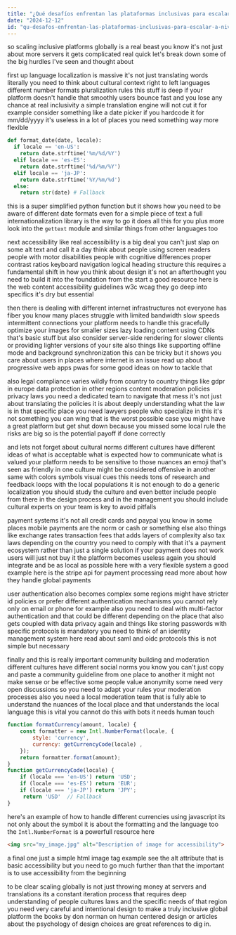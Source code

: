 ```yaml
---
title: "¿Qué desafíos enfrentan las plataformas inclusivas para escalar a nivel global?"
date: "2024-12-12"
id: "qu-desafos-enfrentan-las-plataformas-inclusivas-para-escalar-a-nivel-global"
---
```


 so scaling inclusive platforms globally is a real beast you know it's not just about more servers it gets complicated real quick let's break down some of the big hurdles I've seen and thought about

first up language localization is massive it's not just translating words literally you need to think about cultural context right to left languages different number formats pluralization rules this stuff is deep if your platform doesn't handle that smoothly users bounce fast and you lose any chance at real inclusivity a simple translation engine will not cut it for example consider something like a date picker if you hardcode it for mm/dd/yyyy it's useless in a lot of places you need something way more flexible

```python
def format_date(date, locale):
  if locale == 'en-US':
    return date.strftime('%m/%d/%Y')
  elif locale == 'es-ES':
    return date.strftime('%d/%m/%Y')
  elif locale == 'ja-JP':
    return date.strftime('%Y/%m/%d')
  else:
    return str(date) # Fallback
```
this is a super simplified python function but it shows how you need to be aware of different date formats even for a simple piece of text a full internationalization library is the way to go it does all this for you plus more look into the `gettext` module and similar things from other languages too

next accessibility like real accessibility is a big deal you can't just slap on some alt text and call it a day think about people using screen readers people with motor disabilities people with cognitive differences proper contrast ratios keyboard navigation logical heading structure this requires a fundamental shift in how you think about design it's not an afterthought you need to build it into the foundation from the start a good resource here is the web content accessibility guidelines w3c wcag they go deep into specifics it's dry but essential

then there is dealing with different internet infrastructures not everyone has fiber you know many places struggle with limited bandwidth slow speeds intermittent connections your platform needs to handle this gracefully optimize your images for smaller sizes lazy loading content using CDNs that's basic stuff but also consider server-side rendering for slower clients or providing lighter versions of your site also things like supporting offline mode and background synchronization this can be tricky but it shows you care about users in places where internet is an issue read up about progressive web apps pwas for some good ideas on how to tackle that

also legal compliance varies wildly from country to country things like gdpr in europe data protection in other regions content moderation policies privacy laws you need a dedicated team to navigate that mess it's not just about translating the policies it is about deeply understanding what the law is in that specific place you need lawyers people who specialize in this it's not something you can wing that is the worst possible case you might have a great platform but get shut down because you missed some local rule the risks are big so is the potential payoff if done correctly

and lets not forget about cultural norms different cultures have different ideas of what is acceptable what is expected how to communicate what is valued your platform needs to be sensitive to those nuances an emoji that's seen as friendly in one culture might be considered offensive in another same with colors symbols visual cues this needs tons of research and feedback loops with the local populations it is not enough to do a generic localization you should study the culture and even better include people from there in the design process and in the management you should include cultural experts on your team is key to avoid pitfalls

payment systems it's not all credit cards and paypal you know in some places mobile payments are the norm or cash or something else also things like exchange rates transaction fees that adds layers of complexity also tax laws depending on the country you need to comply with that it's a payment ecosystem rather than just a single solution if your payment does not work users will just not buy it the platform becomes useless again you should integrate and be as local as possible here with a very flexible system a good example here is the stripe api for payment processing read more about how they handle global payments

user authentication also becomes complex some regions might have stricter id policies or prefer different authentication mechanisms you cannot rely only on email or phone for example also you need to deal with multi-factor authentication and that could be different depending on the place that also gets coupled with data privacy again and things like storing passwords with specific protocols is mandatory you need to think of an identity management system here read about saml and oidc protocols this is not simple but necessary

finally and this is really important community building and moderation different cultures have different social norms you know you can't just copy and paste a community guideline from one place to another it might not make sense or be effective some people value anonymity some need very open discussions so you need to adapt your rules your moderation processes also you need a local moderation team that is fully able to understand the nuances of the local place and that understands the local language this is vital you cannot do this with bots it needs human touch

```javascript
function formatCurrency(amount, locale) {
    const formatter = new Intl.NumberFormat(locale, {
        style: 'currency',
        currency: getCurrencyCode(locale) ,
    });
    return formatter.format(amount);
}
function getCurrencyCode(locale) {
    if (locale === 'en-US') return 'USD';
    if (locale === 'es-ES') return 'EUR';
    if (locale === 'ja-JP') return 'JPY';
     return 'USD'  // Fallback
}
```
here's an example of how to handle different currencies using javascript its not only about the symbol it is about the formatting and the language too the `Intl.NumberFormat` is a powerfull resource here

```html
<img src="my_image.jpg" alt="Description of image for accessibility">
```

a final one just a simple html image tag example see the alt attribute that is basic accessibility but you need to go much further than that the important is to use accessibility from the beginning

to be clear scaling globally is not just throwing money at servers and translations its a constant iteration process that requires deep understanding of people cultures laws and the specific needs of that region you need very careful and intentional design to make a truly inclusive global platform the books by don norman on human centered design or articles about the psychology of design choices are great references to dig in.
